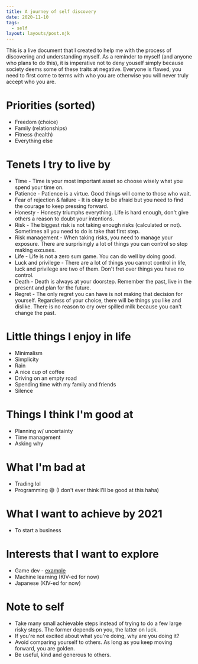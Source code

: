 ```yaml
---
title: A journey of self discovery
date: 2020-11-10
tags:
  - self
layout: layouts/post.njk
---
```


This is a live document that I created to help me with the process of discovering and understanding myself. As a reminder to myself (and anyone who plans to do this), it is imperative not to deny youself simply because society deems some of these traits at negative. Everyone is flawed, you need to first come to terms with who you are otherwise you will never truly accept who you are.

# Priorities (sorted)

- Freedom (choice)
- Family (relationships)
- Fitness (health)
- Everything else

# Tenets I try to live by

- Time - Time is your most important asset so choose wisely what you spend your time on.
- Patience - Patience is a virtue. Good things will come to those who wait.
- Fear of rejection & failure - It is okay to be afraid but you need to find the courage to keep pressing forward.
- Honesty - Honesty triumphs everything. Life is hard enough, don't give others a reason to doubt your intentions.
- Risk - The biggest risk is not taking enough risks (calculated or not). Sometimes all you need to do is take that first step.
- Risk management - When taking risks, you need to manage your exposure. There are surprisingly a lot of things you can control so stop making excuses.
- Life - Life is not a zero sum game. You can do well by doing good.
- Luck and privilege - There are a lot of things you cannot control in life, luck and privilege are two of them. Don't fret over things you have no control.
- Death - Death is always at your doorstep. Remember the past, live in the present and plan for the future.
- Regret - The only regret you can have is not making that decision for yourself. Regardless of your choice, there will be things you like and dislike. There is no reason to cry over spilled milk because you can't change the past.

# Little things I enjoy in life

- Minimalism
- Simplicity
- Rain
- A nice cup of coffee
- Driving on an empty road
- Spending time with my family and friends
- Silence

# Things I think I'm good at

- Planning w/ uncertainty
- Time management
- Asking why

# What I'm bad at

- Trading lol
- Programming 😅 (I don't ever think I'll be good at this haha)

# What I want to achieve by 2021

- To start a business

# Interests that I want to explore

- Game dev - [example](https://www.youtube.com/watch?v=saNNQUKjCXQ)
- Machine learning (KIV-ed for now)
- Japanese (KIV-ed for now)

# Note to self

- Take many small achievable steps instead of trying to do a few large risky steps. The former depends on you, the latter on luck.
- If you're not excited about what you're doing, why are you doing it?
- Avoid comparing yourself to others. As long as you keep moving forward, you are golden.
- Be useful, kind and generous to others.
